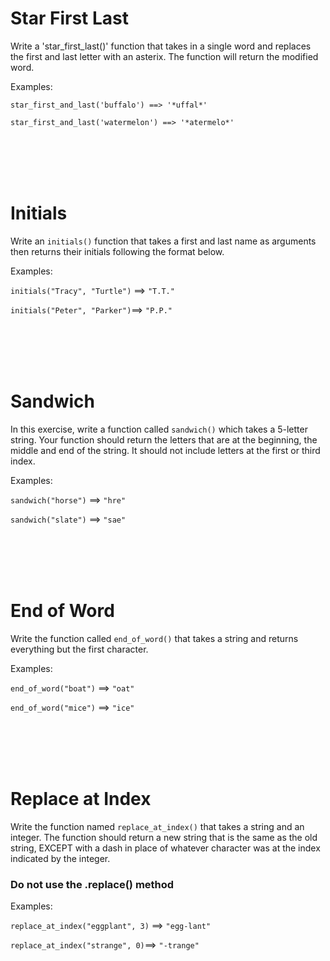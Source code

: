 # Star First Last
Write a 'star_first_last()' function that takes in a single word and replaces the first and last letter with an asterix. The function will return the modified word.

Examples:

```star_first_and_last('buffalo') ==> '*uffal*'```

```star_first_and_last('watermelon') ==> '*atermelo*'```

<br></br>
<br></br>

# Initials

Write an `initials()` function that takes a first and last name as arguments then returns their initials following the format below.

Examples:

```initials("Tracy", "Turtle")``` ==> `"T.T."`


`initials("Peter", "Parker")`==> `"P.P."`


<br></br>
<br></br>

# Sandwich

In this exercise, write a function called `sandwich()` which takes a 5-letter string. Your function should return the letters that are at the beginning, the middle and end of the string. It should not include letters at the first or third index.

Examples:

`sandwich("horse")` ==> `"hre"`

`sandwich("slate")` ==> `"sae"`

<br></br>
<br></br>


# End of Word

Write the function called `end_of_word()` that takes a string and returns everything but the first character.

Examples:

```end_of_word("boat")``` ==> `"oat"`

```end_of_word("mice")``` ==> `"ice"`

<br></br>
<br></br>


# Replace at Index
Write the function named `replace_at_index()` that takes a string and an integer. The function should return a new string that is the same as the old string, EXCEPT with a dash in place of whatever character was at the index indicated by the integer.

### Do not use the .replace() method

Examples:

`replace_at_index("eggplant", 3)` ==> ```"egg-lant"```


`replace_at_index("strange", 0)`==> `"-trange"`
```
  
  
